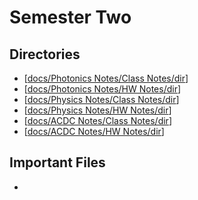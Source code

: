 # Semester Two
## Directories
- [[docs/Photonics Notes/Class Notes/dir]]
- [[docs/Photonics Notes/HW Notes/dir]]
- [[docs/Physics Notes/Class Notes/dir]]
- [[docs/Physics Notes/HW Notes/dir]]
- [[docs/ACDC Notes/Class Notes/dir]]
- [[docs/ACDC Notes/HW Notes/dir]]
## Important Files
- 



[//begin]: # "Autogenerated link references for markdown compatibility"
[docs/Photonics Notes/Class Notes/dir]: <docs/Photonics Notes/Class Notes/dir.md> "Photonics Class Directory"
[docs/Photonics Notes/HW Notes/dir]: <docs/Photonics Notes/HW Notes/dir.md> "Photonics HW Notes Directory"
[docs/Physics Notes/Class Notes/dir]: <docs/Physics Notes/Class Notes/dir.md> "Physics Class Directory"
[docs/Physics Notes/HW Notes/dir]: <docs/Physics Notes/HW Notes/dir.md> "Physics HW Notes Directory"
[docs/ACDC Notes/Class Notes/dir]: <docs/ACDC Notes/Class Notes/dir.md> "AD/DC Class Directory"
[docs/ACDC Notes/HW Notes/dir]: <docs/ACDC Notes/HW Notes/dir.md> "AD/DC HW Notes Directory"
[//end]: # "Autogenerated link references"
